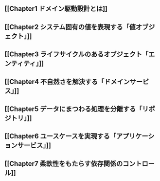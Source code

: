 ## [[Chapter1 ドメイン駆動設計とは]]
## [[Chapter2 システム固有の値を表現する「値オブジェクト」]]
## [[Chapter3 ライフサイクルのあるオブジェクト「エンティティ」]]
## [[Chapter4 不自然さを解決する「ドメインサービス」]]
## [[Chapter5 データにまつわる処理を分離する「リポジトリ」]]
## [[Chapter6 ユースケースを実現する「アプリケーションサービス」]]
## [[Chapter7 柔軟性をもたらす依存関係のコントロール]]
